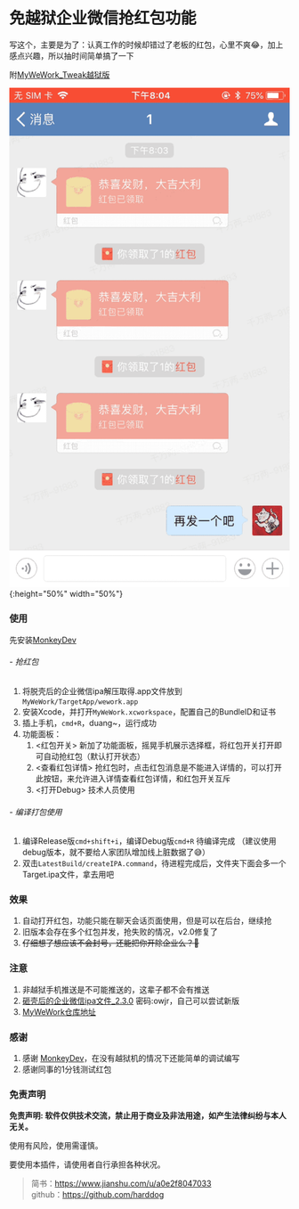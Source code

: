 # 免越狱企业微信抢红包功能

写这个，主要是为了：认真工作的时候却错过了老板的红包，心里不爽😂，加上感点兴趣，所以抽时间简单搞了一下

附[MyWeWork_Tweak越狱版](https://github.com/harddog/MyWeWork_Tweak.git)

![wwk](./wework.gif){:height="50%" width="50%"}

### 使用
先安装[MonkeyDev](https://github.com/AloneMonkey/MonkeyDev)

###### - 抢红包
1. 将脱壳后的企业微信ipa解压取得.app文件放到`MyWeWork/TargetApp/wework.app`  
2. 安装Xcode，并打开`MyWeWork.xcworkspace`，配置自己的BundleID和证书  
3. 插上手机，`cmd+R`，duang~，运行成功  
4. 功能面板：
    1. <红包开关> 新加了功能面板，摇晃手机展示选择框，将红包开关打开即可自动抢红包（默认打开状态）
    2. <查看红包详情> 抢红包时，点击红包消息是不能进入详情的，可以打开此按钮，来允许进入详情查看红包详情，和红包开关互斥
    3. <打开Debug> 技术人员使用

###### - 编译打包使用
1. 编译Release版`cmd+shift+i`，编译Debug版`cmd+R` 待编译完成 （建议使用debug版本，就不要给人家团队增加线上脏数据了😅）
2. 双击`LatestBuild/createIPA.command`，待进程完成后，文件夹下面会多一个Target.ipa文件，拿去用吧

### 效果
1. 自动打开红包，功能只能在聊天会话页面使用，但是可以在后台，继续抢
2. 旧版本会存在多个红包并发，抢失败的情况，v2.0修复了
3. ~~仔细想了想应该不会封号，还能把你开除企业么？🤔~~

### 注意
1. 非越狱手机推送是不可能推送的，这辈子都不会有推送
2. [砸壳后的企业微信ipa文件_2.3.0](https://pan.baidu.com/s/1pMdeQXP)  密码:owjr，自己可以尝试新版
3. [MyWeWork仓库地址](https://github.com/harddog/MyWeWork)

### 感谢
1. 感谢 [MonkeyDev](https://github.com/AloneMonkey/MonkeyDev)，在没有越狱机的情况下还能简单的调试编写
2. 感谢同事的1分钱测试红包

### 免责声明

**免责声明: 软件仅供技术交流，禁止用于商业及非法用途，如产生法律纠纷与本人无关。**

使用有风险，使用需谨慎。

要使用本插件，请使用者自行承担各种状况。


>简书：<https://www.jianshu.com/u/a0e2f8047033>   
github：<https://github.com/harddog>  

